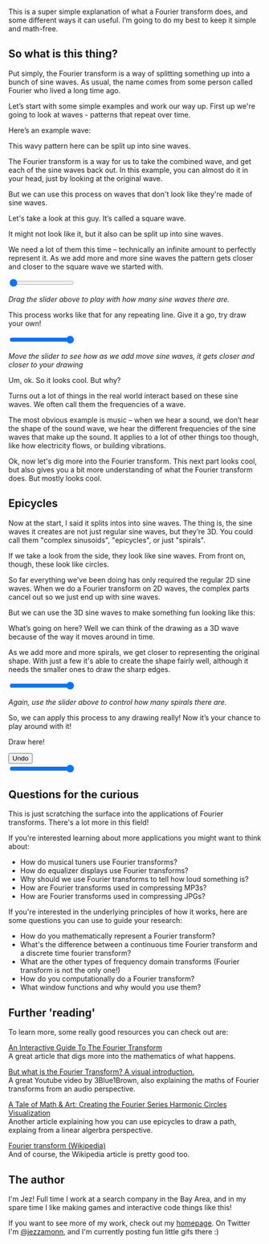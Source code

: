 This is a super simple explanation of what a Fourier transform does, and some different ways it can useful. I’m going to do my best to keep it simple and math-free.

## So what is this thing?

Put simply, the Fourier transform is a way of splitting something up into a bunch of sine waves. As usual, the name comes from some person called Fourier who lived a long time ago.

Let’s start with some simple examples and work our way up. First up we're going to look at waves - patterns that repeat over time.

Here’s an example wave:

<canvas id='combo-sine-wave' class='sketch' width=500 height=300></canvas>

This wavy pattern here can be split up into sine waves.

<canvas id='combo-sine-wave-split' class='sketch' width=500 height=500></canvas>

The Fourier transform is a way for us to take the combined wave, and get each of the sine waves back out. In this example, you can almost do it in your head, just by looking at the original wave.

But we can use this process on waves that don't look like they're made of sine waves.

Let's take a look at this guy. It’s called a square wave.

<canvas id='square-wave' class='sketch' width=500 height=300></canvas>

It might not look like it, but it also can be split up into sine waves.

<canvas id='square-wave-split' class='sketch' width=500 height=500></canvas>

We need a lot of them this time – technically an infinite amount to perfectly represent it. As we add more and more sine waves the pattern gets closer and closer to the square wave we started with.

<canvas id='square-wave-build-up' class='sketch' width=500 height=500></canvas>
<input id="square-wave-build-up-slider" class='sketch' type="range" min="0" max="1" value="0" step="any" >

*Drag the slider above to play with how many sine waves there are.*

This process works like that for any repeating line. Give it a go, try draw your own!

<div class="multi-container">
<canvas id='wave-draw' class='sketch' width=500 height=300></canvas>
<canvas id='wave-draw-split' class='sketch' width=500 height=500></canvas>
</div>
<input id="wave-draw-slider" type="range" min="0" max="1" value="1" step="any">

*Move the slider to see how as we add move sine waves, it gets closer and closer to your drawing*

Um, ok. So it looks cool. But why?

Turns out a lot of things in the real world interact based on these sine waves. We often call them the frequencies of a wave.

The most obvious example is music – when we hear a sound, we don’t hear the shape of the sound wave, we hear the different frequencies of the sine waves that make up the sound. It applies to a lot of other things too though, like how electricity flows, or building vibrations.

Ok, now let's dig more into the Fourier transform. This next part looks cool, but also gives you a bit more understanding of what the Fourier transform does. But mostly looks cool.

## Epicycles

Now at the start, I said it splits intos into sine waves. The thing is, the sine waves it creates are not just regular sine waves, but they’re 3D. You could call them "complex sinusoids", "epicycles", or just "spirals".

<canvas id='complex-sinusoid' class='sketch' width=500 height=500></canvas>

If we take a look from the side, they look like sine waves. From front on, though, these look like circles.

<canvas id='complex-sinusoid-turn' class='sketch' width=500 height=500></canvas>

So far everything we’ve been doing has only required the regular 2D sine waves. When we do a Fourier transform on 2D waves, the complex parts cancel out so we just end up with sine waves.

But we can use the 3D sine waves to make something fun looking like this:

<canvas id='peace-epicycles' class='sketch' width=500 height=500></canvas>

What’s going on here? Well we can think of the drawing as a 3D wave because of the way it moves around in time.

<canvas id='peace-3d' class='sketch' width=500 height=500></canvas>

As we add more and more spirals, we get closer to representing the original shape. With just a few it's able to create the shape fairly well, although it needs the smaller ones to draw the sharp edges.

<canvas id='peace-build-up' class='sketch' width=500 height=500></canvas>
<input id="peace-build-up-slider" type="range" min="0" max="1" value="1" step="any">

*Again, use the slider above to control how many spirals there are.*

So, we can apply this process to any drawing really! Now it’s your chance to play around with it!

<div class="multi-container">
<div class="sketch" >
    <canvas id="draw-zone" class="sketch-child" width=500 height=500></canvas>
    <p id="draw-zone-instruction" class="instruction">Draw here!</p>
    <button id="draw-zone-undo-button" class="button">Undo</button>
</div>
<canvas id='circle-zone' class='sketch' width=500 height=500></canvas>
</div>
<input id="circle-zone-slider" type="range" min="0" max="1" value="1" step="any">

## Questions for the curious

This is just scratching the surface into the applications of Fourier transforms. There's a lot more in this field!

If you're interested learning about more applications you might want to think about:

- How do musical tuners use Fourier transforms?
- How do equalizer displays use Fourier transforms?
- Why should we use Fourier transforms to tell how loud something is?
- How are Fourier transforms used in compressing MP3s?
- How are Fourier transforms used in compressing JPGs?

If you're interested in the underlying principles of how it works, here are some questions you can use to guide your research:

- How do you mathematically represent a Fourier transform?
- What's the difference between a continuous time Fourier transform and a discrete time fourier transform?
- What are the other types of frequency domain transforms (Fourier transform is not the only one!)
- How do you computationally do a Fourier transform?
- What window functions and why would you use them?

## Further 'reading'

To learn more, some really good resources you can check out are:

[An Interactive Guide To The Fourier Transform](https://betterexplained.com/articles/an-interactive-guide-to-the-fourier-transform/)  
A great article that digs more into the mathematics of what happens.

[But what is the Fourier Transform? A visual introduction.](https://www.youtube.com/watch?v=spUNpyF58BY)  
A great Youtube video by 3Blue1Brown, also explaining the maths of Fourier transforms from an audio perspective.

[A Tale of Math & Art: Creating the Fourier Series Harmonic Circles Visualization](https://alex.miller.im/posts/fourier-series-spinning-circles-visualization/)  
Another article explaining how you can use epicycles to draw a path, explaing from a linear algerbra perspective.

[Fourier transform (Wikipedia)](https://en.wikipedia.org/wiki/Fourier_transform)  
And of course, the Wikipedia article is pretty good too.

## The author

<canvas id='its-meee' class='sketch' width=500 height=500></canvas>

I'm Jez! Full time I work at a search company in the Bay Area, and in my spare time I like making games and interactive code things like this!

If you want to see more of my work, check out my [homepage](/). On Twitter I'm [@jezzamonn](https://twitter.com/jezzamonn), and I'm currently posting fun little gifs there :)
